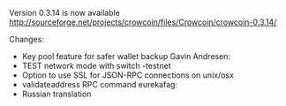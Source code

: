 Version 0.3.14 is now available
http://sourceforge.net/projects/crowcoin/files/Crowcoin/crowcoin-0.3.14/

Changes:
* Key pool feature for safer wallet backup
Gavin Andresen:
* TEST network mode with switch -testnet
* Option to use SSL for JSON-RPC connections on unix/osx
* validateaddress RPC command
eurekafag:
* Russian translation
